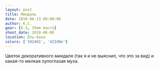 ```yaml
---
layout: post
title: Миндаль
date: 2018-06-13 00:00:00
author: К.С.
gear: [E-3, 35mm macro]
shoot_date: 2018-06-08
location: Ёль-база
colors: ['192401', '422d0e']
---
```

Цветок декоративного миндаля (так я и не выяснил, что это за вид) и какая-то мелкая лупоглазая муха.
